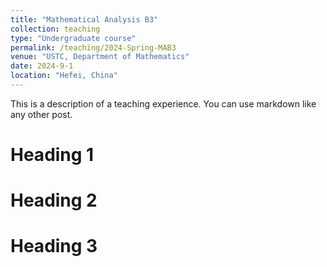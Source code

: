 ```yaml
---
title: "Mathematical Analysis B3"
collection: teaching
type: "Undergraduate course"
permalink: /teaching/2024-Spring-MAB3
venue: "USTC, Department of Mathematics"
date: 2024-9-1
location: "Hefei, China"
---
```


This is a description of a teaching experience. You can use markdown like any other post.

Heading 1
======

Heading 2
======

Heading 3
======
